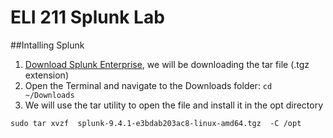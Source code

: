 # ELI 211 Splunk Lab


##Intalling Splunk

1. [Download Splunk Enterprise](https://www.splunk.com/en_us/download/splunk-enterprise.html), we will be downloading the tar file (.tgz extension)
2. Open the Terminal and navigate to the Downloads folder:
```cd ~/Downloads```
3. We will use the tar utility to open the file and install it in the opt directory
   
``` sudo tar xvzf  splunk-9.4.1-e3bdab203ac8-linux-amd64.tgz  -C /opt ```

